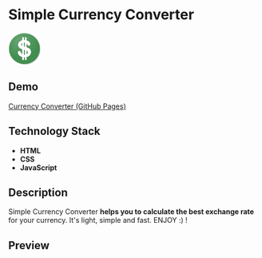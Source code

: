 # Simple Currency Converter
![dollar sign](img/dollar-icon.png)


## Demo
[Currency Converter (GitHub Pages)](https://mikeadamczyk.github.io/currency-converter/)


## Technology Stack
- **HTML**
- **CSS**
- **JavaScript**

## Description

Simple Currency Converter **helps you to calculate the best exchange rate** for your currency. It's light, simple and fast. ENJOY :) ! 

## Preview
